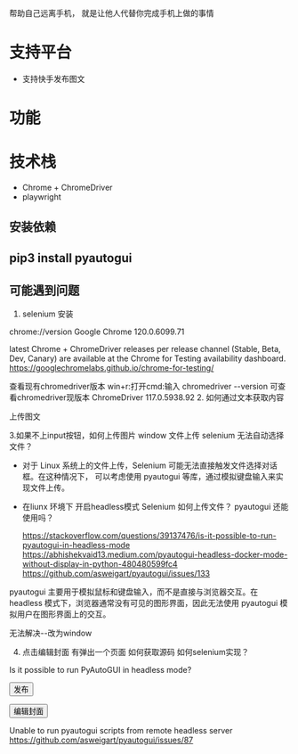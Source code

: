 帮助自己远离手机，
就是让他人代替你完成手机上做的事情

# 支持平台

- 支持快手发布图文

# 功能

# 技术栈

- Chrome + ChromeDriver
- playwright

## 安装依赖
 
 pip3 install pyautogui
-

## 可能遇到问题

1. selenium 安装

chrome://version
 Google Chrome	120.0.6099.71

latest Chrome + ChromeDriver releases per release channel (Stable, Beta, Dev, Canary) are available 
 at the Chrome for Testing availability dashboard. 
 https://googlechromelabs.github.io/chrome-for-testing/


查看现有chromedriver版本
 win+r:打开cmd:输入 chromedriver --version 可查看chromedriver现版本
 ChromeDriver 117.0.5938.92
2. 如何通过文本获取内容
<div role="tab" aria-selected="true" class="ant-tabs-tab-btn" tabindex="0" id="rc-tabs-0-tab-2" aria-controls="rc-tabs-0-panel-2" data-immersive-translate-effect="1" data-immersive_translate_walked="b6fc5c97-b731-4509-9198-05c9c6c6a411">上传图文</div>


3.如果不上input按钮，如何上传图片 window 文件上传 selenium 无法自动选择文件？


-  对于 Linux 系统上的文件上传，Selenium 可能无法直接触发文件选择对话框。在这种情况下，
    可以考虑使用 pyautogui 等库，通过模拟键盘输入来实现文件上传。

- 在liunx 环境下    开启headless模式 Selenium 如何上传文件？ pyautogui  还能使用吗？

  https://stackoverflow.com/questions/39137476/is-it-possible-to-run-pyautogui-in-headless-mode
 https://abhishekvaid13.medium.com/pyautogui-headless-docker-mode-without-display-in-python-480480599fc4
 https://github.com/asweigart/pyautogui/issues/133

pyautogui 主要用于模拟鼠标和键盘输入，而不是直接与浏览器交互。在 headless 模式下，浏览器通常没有可见的图形界面，因此无法使用 pyautogui 模拟用户在图形界面上的交互。

无法解决--改为window



4. 点击编辑封面 有弹出一个页面  如何获取源码 如何selenium实现？


Is it possible to run PyAutoGUI in headless mode?

<button type="button" class="ant-btn ant-btn-primary"><span>发布</span></button>

<button type="button" class="ant-btn ant-btn-primary"><span>编辑封面</span></button>

Unable to run pyautogui scripts from remote headless server
https://github.com/asweigart/pyautogui/issues/87